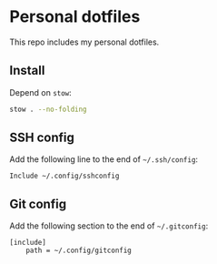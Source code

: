 # Personal dotfiles

This repo includes my personal dotfiles.

## Install

Depend on `stow`:

```sh
stow . --no-folding
```

## SSH config

Add the following line to the end of `~/.ssh/config`:
```
Include ~/.config/sshconfig
```

## Git config

Add the following section to the end of `~/.gitconfig`:
```
[include]
	path = ~/.config/gitconfig
```